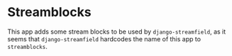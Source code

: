 # Streamblocks

This app adds some stream blocks to be used by `django-streamfield`, as it seems that `django-streamfield` hardcodes the name of this app to `streamblocks`.
